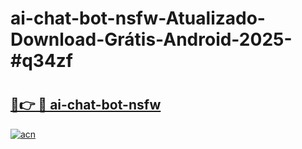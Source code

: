 # ai-chat-bot-nsfw-Atualizado-Download-Grátis-Android-2025-#q34zf

# <h2><a href="https://ainizakaria.my?title=ai-chat-bot-nsfw&ref=24M">🔗👉 🔴 ai-chat-bot-nsfw</a></h2>

[![acn](https://github.com/user-attachments/assets/0f9c940e-d8b0-45ae-aac7-cd30a18b3e1c)](https://ainizakaria.my?title=ai-chat-bot-nsfw&ref=24M)

